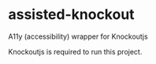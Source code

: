assisted-knockout
=================

A11y (accessibility) wrapper for Knockoutjs


Knockoutjs is required to run this project.